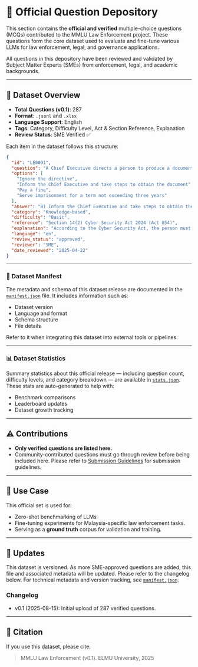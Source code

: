 # 📁 Official Question Depository

This section contains the **official and verified** multiple-choice questions (MCQs) contributed to the MMLU Law Enforcement project. These questions form the core dataset used to evaluate and fine-tune various LLMs for law enforcement, legal, and governance applications.

All questions in this depository have been reviewed and validated by Subject Matter Experts (SMEs) from enforcement, legal, and academic backgrounds.

---

## 📌 Dataset Overview

- **Total Questions (v0.1)**: 287
- **Format**: `.jsonl` and `.xlsx`
- **Language Support**: English
- **Tags**: Category, Difficulty Level, Act & Section Reference, Explanation
- **Review Status**: SME Verified ✅

Each item in the dataset follows this structure:

```json
{
  "id": "LE0001",
  "question": "A Chief Executive directs a person to produce a document, but the document is not in that person's custody. What is the person required to do?",
  "options": [
    "Ignore the directive",
    "Inform the Chief Executive and take steps to obtain the document",
    "Pay a fine",
    "Serve imprisonment for a term not exceeding three years"
  ],
  "answer": "B) Inform the Chief Executive and take steps to obtain the document",
  "category": "Knowledge-based",
  "difficulty": "Basic",
  "reference": "Section 14(2) Cyber Security Act 2024 (Act 854)",
  "explanation": "According to the Cyber Security Act, the person must inform the Chief Executive that they do not have custody and take reasonable steps to obtain the document.",
  "language": "en",
  "review_status": "approved",
  "reviewer": "SME",
  "date_reviewed": "2025-04-22"
}
```

---

### 📘 Dataset Manifest

The metadata and schema of this dataset release are documented in the [`manifest.json`](./manifest.json) file. It includes information such as:
- Dataset version
- Language and format
- Schema structure
- File details

Refer to it when integrating this dataset into external tools or pipelines.

---

### 📊 Dataset Statistics

Summary statistics about this official release — including question count, difficulty levels, and category breakdown — are available in [`stats.json`](./stats.json).  
These stats are auto-generated to help with:
- Benchmark comparisons
- Leaderboard updates
- Dataset growth tracking

---

## ⚠️ Contributions

- **Only verified questions are listed here.**
- Community-contributed questions must go through review before being included here. Please refer to [Submission Guidelines](../../CONTRIBUTING.md) for submission guidelines.

---

## 🧠 Use Case

This official set is used for:
- Zero-shot benchmarking of LLMs
- Fine-tuning experiments for Malaysia-specific law enforcement tasks.
- Serving as a **ground truth** corpus for validation and training.

---

## 🔄 Updates

This dataset is versioned. As more SME-approved questions are added, this file and associated metadata will be updated. Please refer to the changelog below.
For technical metadata and version tracking, see [`manifest.json`](./manifest.json).

### **Changelog**

- v0.1 (2025-08-15): Initial upload of 287 verified questions.

---

## 📝 Citation

If you use this dataset, please cite:

> MMLU Law Enforcement (v0.1). ELMU University, 2025
